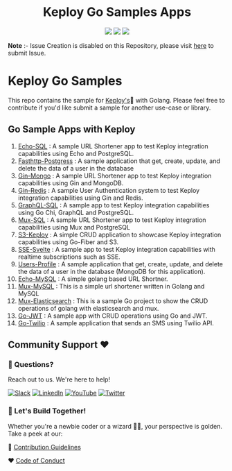 <h1 align="center"> Keploy Go Samples Apps </h1>
<p align="center">

  <a href="CODE_OF_CONDUCT.md" alt="Contributions welcome">
    <img src="https://img.shields.io/badge/Contributions-Welcome-brightgreen?logo=github" /></a>
    
  <a href="https://join.slack.com/t/keploy/shared_invite/zt-12rfbvc01-o54cOG0X1G6eVJTuI_orSA" alt="Slack">
    <img src=".github/slack.svg" /></a>
    
  <a href="https://opensource.org/licenses/Apache-2.0" alt="License">
    <img src=".github/License-Apache_2.0-blue.svg" /></a>

**Note** :- Issue Creation is disabled on this Repository, please visit [here](https://github.com/keploy/keploy/issues/new/choose) to submit Issue.

# Keploy Go Samples

This repo contains the sample for [Keploy's](https://keploy.io)🐰 with Golang. Please feel free to contribute if you'd like submit a sample for another use-case or library.

## Go Sample Apps with Keploy

1. [Echo-SQL](https://github.com/keploy/samples-go/tree/main/echo-sql) : A sample URL Shortener app to test Keploy integration capabilities using Echo and PostgreSQL.
2. [Fasthttp-Postgress](https://github.com/sarthaksarthak9/samples-go/tree/main/fasthttp-postgres) : A sample application that get, create, update, and delete the data of a user in the database
3. [Gin-Mongo](https://github.com/keploy/samples-go/tree/main/gin-mongo) : A sample URL Shortener app to test Keploy integration capabilities using Gin and MongoDB.
4. [Gin-Redis](https://github.com/sarthaksarthak9/samples-go/tree/main/gin-redis) : A sample User Authentication system to test Keploy integration capabilities using Gin and Redis.
5. [GraphQL-SQL](https://github.com/keploy/samples-go/tree/main/graphql-sql) : A sample app to test Keploy integration capabilities using Go Chi, GraphQL and PostgreSQL.
6. [Mux-SQL](https://github.com/keploy/samples-go/tree/main/mux-sql) : A sample URL Shortener app to test Keploy integration capabilities using Mux and PostgreSQL
7. [S3-Keploy](https://github.com/sarthaksarthak9/samples-go/tree/main/S3-Keploy) : A simple CRUD application to showcase Keploy integration capabilities using Go-Fiber and S3.
8. [SSE-Svelte](https://github.com/sarthaksarthak9/samples-go/tree/main/sse-svelte) : A sample app to test Keploy integration capabilities with realtime subscriptions such as SSE.
9. [Users-Profile](https://github.com/keploy/samples-go/tree/main/users-profile) : A sample application that get, create, update, and delete the data of a user in the database (MongoDB for this application).
10. [Echo-MySQL](https://github.com/keploy/samples-go/tree/main/echo-mysql) : A simple golang based URL Shortner.
11. [Mux-MySQL](https://github.com/keploy/samples-go/tree/main/mux-mysql) : This is a simple url shortener written in Golang and MySQL
12. [Mux-Elasticsearch](https://github.com/keploy/samples-go/tree/main/mux-elasticsearch) : This is a sample Go project to show the CRUD operations of golang with elasticsearch and mux.
13. [Go-JWT](https://github.com/keploy/samples-go/tree/main/go-jwt) : A sample app with CRUD operations using Go and JWT.
14. [Go-Twilio](https://github.com/keploy/samples-go/tree/main/go-twilio) : A sample application that sends an SMS using Twilio API.

## Community Support ❤️

### 🤔 Questions?

Reach out to us. We're here to help!

[![Slack](https://img.shields.io/badge/Slack-4A154B?style=for-the-badge&logo=slack&logoColor=white)](https://join.slack.com/t/keploy/shared_invite/zt-12rfbvc01-o54cOG0X1G6eVJTuI_orSA)
[![LinkedIn](https://img.shields.io/badge/linkedin-%230077B5.svg?style=for-the-badge&logo=linkedin&logoColor=white)](https://www.linkedin.com/company/keploy/)
[![YouTube](https://img.shields.io/badge/YouTube-%23FF0000.svg?style=for-the-badge&logo=YouTube&logoColor=white)](https://www.youtube.com/channel/UC6OTg7F4o0WkmNtSoob34lg)
[![Twitter](https://img.shields.io/badge/Twitter-%231DA1F2.svg?style=for-the-badge&logo=Twitter&logoColor=white)](https://twitter.com/Keployio)

### 💖 Let's Build Together!

Whether you're a newbie coder or a wizard 🧙‍♀️, your perspective is golden. Take a peek at our:

📜 [Contribution Guidelines](https://github.com/keploy/keploy/blob/main/CONTRIBUTING.md)

❤️ [Code of Conduct](https://github.com/keploy/keploy/blob/main/CODE_OF_CONDUCT.md)
